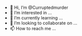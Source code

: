 - 👋 Hi, I’m @Curruptedmurder
- 👀 I’m interested in ...
- 🌱 I’m currently learning ...
- 💞️ I’m looking to collaborate on ...
- 📫 How to reach me ...

<!---
Curruptedmurder/Curruptedmurder is a ✨ special ✨ repository because its `README.md` (this file) appears on your GitHub profile.
You can click the Preview link to take a look at your changes.
--->
